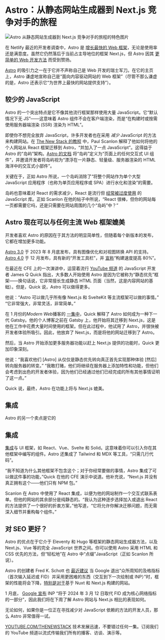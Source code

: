# Astro：从静态网站生成器到 Next.js 竞争对手的旅程

![Astro 从静态网站生成器到 Next.js 竞争对手的旅程的特色图片](https://cdn.thenewstack.io/media/2024/03/70ae1f09-nasa-gywfpvi2jzm-unsplash-1024x677.jpg)

在 Netlify 最近的开发者调查中，Astro 是 [增长最快的 Web 框架](https://thenewstack.io/web-development-in-2023-javascript-still-rules-ai-emerges/)，无论是使用率还是满意度。虽然它仍然落后于当前占主导地位的框架 Next.js，但 Astro 因其 [更简单的 Web 开发方法](https://thenewstack.io/keep-it-simple-frameworks-netlify-ceo-praises-astro-remix/) 而受到赞扬。

[Astro](https://astro.build/) 的吸引力之一在于它并不声称自己是 Web 开发的瑞士军刀。在它的主页上，Astro 谦虚地宣称自己是“面向内容驱动网站的 Web 框架”（尽管不那么谦虚的是，Astro 还表示它“为世界上最快的网站提供支持”）。

## 较少的 JavaScript

Astro 的一个突出特点是它不像其他流行框架那样使用大量 JavaScript。它“默认情况下无 JS”——这意味着 Astro 组件不会在客户端渲染，而是“在构建时或按需使用服务器端渲染 (SSR) 渲染为 HTML”。

即使你不想完全放弃 JavaScript，许多开发者也在采用 *减少* JavaScript 的方法来构建网站。在 [The New Stack 的教程](https://thenewstack.io/how-to-use-astro-with-a-sprinkling-of-react/) 中，Paul Scanlon 解释了他如何将他的个人网站从 React 框架迁移到 Astro，“并加入了一点 JavaScript”。这得益于 Astro 的“岛屿”架构。[Astro 的文档](https://docs.astro.build/en/concepts/islands/) 将“岛屿”定义为“页面上的任何交互式 UI 组件”，并邀请开发者将岛屿视为“漂浮在一片静态、轻量级、服务器渲染的 HTML 海洋中的交互式小部件”。

关键在于，正如 Astro 所说，一个岛屿消除了“将整个网站作为单个大型 JavaScript 应用程序（也称为单页应用程序或 SPA）进行水化和渲染”的需要。

岛屿也意味着对 React 的需求减少，React 是流行但 [经常被过度使用](https://thenewstack.io/2023-web-tech-check-in-react-performance-pwas-ios-browsers/) 的 JavaScript 库。正如 Scanlon 在他的帖子中所说，“React 很棒，但你的网站每一页都需要它吗，还是只需要在网站周围的几个“岛屿”中？”

## Astro 现在可以与任何主流 Web 框架媲美

开发者喜欢 Astro 的原因在于其方法的明显简单性，但随着每个新版本的发布，它都在增加更多功能。

[Astro 3.0](https://astro.build/blog/astro-3/) 于 2023 年 8 月底发布，具有图像优化和对视图转换 API 的支持。[Astro 4.0](https://astro.build/blog/astro-4/) 于 12 月发布，具有新的“开发工具栏”，并 [宣称](https://twitter.com/astrodotbuild/status/1732104305673634140)“构建速度提高 80%”。

在最近在 CFE 上的一次演讲中，运营着流行 [YouTube 频道](https://www.youtube.com/@JamesQQuick) 的 JavaScript 开发者 James Q Quick 指出，大多数人开始使用 Astro 是因为它被称为“静态优先”框架——换句话说，它非常擅长生成静态 HTML 页面（当然，这是内容网站的基础）。但是，Quick 说，Astro 可以做得更多。

他说：“Astro 可以做几乎所有像 Next.js 和 SvelteKit 等主流框架可以做的事情。” “它非常强大，非常灵活，非常简单。”

在 1 月份的*Modern Web*播客的 [一集中](https://www.youtube.com/watch?v=2RL21V48Xqg)，Quick 解释了 Astro 如何成为一种下一代 Gatsby。他的个人博客之前在 Gatsby 上，他开始将其迁移到 Next.js，这是他在工作中花费大量时间使用的框架。但在此过程中，他试用了 Astro，并很快被开发者体验所吸引。因此，他放弃了 Next.js，而是将他的网站迁移到了 Astro。

然后，当 Astro 开始添加更多服务器功能以赶上 Next.js 提供的功能时，Quick 更加印象深刻。

他说：“我喜欢他们 [Astro] 从仅仅是静态优先转向真正首先实现那种体验 [然后] 转向服务器的转变。” “我敢打赌，他们将继续在服务器上添加特性和功能，但他们会考虑到出色的开发者体验，因为他们已经通过他们已经完成的所有其他事情证明了这一点。”

Quick 说，最终，Astro 在功能上将与 Next.js 媲美。

## 集成

Astro 的另一个卖点是它的
## 集成

[集成](https://docs.astro.build/zh-cn/guides/integrations-guide/)与 UI 框架，如 React、Vue、Svelte 和 Solid。这意味着你可以引入你在其他框架中编写的组件。Astro 还集成了 Tailwind 和 MDX 等工具，“只需几行代码”。

“我不知道为什么其他框架不包含这个；对于你经常要做的事情，Astro 集成了可以做这件事的功能，”Quick 在他的 CFE 演示中说道。他补充说，“Next.js 并没有真正拥有这个——他们只有 NPM 包。”

Scanlon 在 Astro 中使用了 React 集成，以便为他的网站制作一个交互式联系表单。但他的网站的其余部分是纯静态的。“我认为这种逐步选择加入或退出 React 的方法提供了一个很好的折衷方案，”他写道，“它将允许你解决迁移问题，而无需深入细节并重构每个组件。”

## 对 SEO 更好？

Astro 的优点在于它介于 Eleventy 和 Hugo 等框架的静态网站生成器方法，以及 Next.js、Vue 等的完全 JavaScript 世界之间。你可以使用 Astro 采用 HTML 和 CSS 优先的方法，但“轻松地”在 Astro 中“点缀”JavaScript（正如 Scanlon 所说）。

Astro 的创建者 Fred K. Schott 也 [最近建议](https://twitter.com/FredKSchott/status/1744842592905552227) 当 Google 退出“众所周知的及格指标（首次输入延迟或 FID）并采用更困难的东西（交互到下一次绘制或 INP）”时，框架的性能将会下降，[特别是对于](https://thenewstack.io/astro-creator-new-web-metric-will-hurt-js-framework-sites/)基于 Nuxt 和 Next.js 构建的网站。

1 月底， [Google 宣布](https://developers.google.com/search/blog/2023/05/introducing-inp) INP “将于 2024 年 3 月 12 日取代 FID 成为核心网络指标的一部分”，因此我们将在下周了解 Astro 网站与 Next.js 相比的表现如何。

无论如何，如果你是一位正在寻找减少对 JavaScript 依赖的方法的开发人员，那么 Astro 非常值得一试。

[YOUTUBE.COM/THENEWSTACK](https://youtube.com/thenewstack?sub_confirmation=1)
技术发展迅速，不要错过任何一集。订阅我们的 YouTube 频道以流式传输我们所有的播客、访谈、演示等。